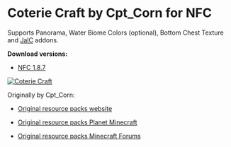 # Coterie Craft by Cpt_Corn for NFC

Supports Panorama, Water Biome Colors (optional), Bottom Chest Texture and [JalC](../../mods/Just%20a%20little%20Cyrillic.zip) addons.

**Download versions:**

* [NFC 1.8.7](../Coterie%20Craft%201.8.7_01%20nfc.zip)

[![Coterie Craft](https://i.imgur.com/nggoe4M.png)](https://newfrontiercraft.net/thread/131/coterie-craft-cpt-corn-nfc "Click to see more screenshots")

Originally by Cpt_Corn:

* [Original resource packs website](https://coteriecraft.net/downloads/)

* [Original resource packs Planet Minecraft](https://www.planetminecraft.com/texture-pack/16x-beta-17_01-coterie-craft-v16-regular-upd-6302011/)

* [Original resource packs Minecraft Forums](https://www.minecraftforum.net/forums/mapping-and-modding-java-edition/resource-packs/1223548-32x-16x-coterie-craft-default-revamped)
